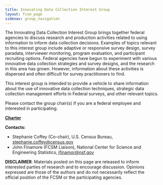 ```yaml
---
title: Innovating Data Collection Interest Group
layout: fcsm_page
sidenav: group_navigation
---
```

<p>The Innovating Data Collection Interest Group brings together federal agencies to discuss research and production activities related to using information to inform data collection decisions. Examples of topics relevant to this interest group include adaptive or responsive survey design, survey paradata, interviewer monitoring, program evaluation, and participant recruiting options. Federal agencies have begun to experiment with various innovative data collection strategies and survey designs, and the research in this area has grown. However, information about these activities is dispersed and often difficult for survey practitioners to find. </p>
<p>This interest group is intended to provide a vehicle to share information about the use of innovative data collection techniques, strategic data collection management efforts in Federal surveys, and other relevant topics. </p>

<p>Please contact the group chair(s) if you are a federal employee and interested in participating.</p>

<p><a href="{{site.baseurl}}/assets/fcsm/files/docs/FCSM Innovating Data Collection Interest Group Charter_signed.pdf"><strong>Charter</strong></a></p>
<p><strong>Contacts:</strong> </p>
<ul>
  <li>Stephanie Coffey (Co-chair), U.S. Census Bureau, <a href="mailto:stephanie.coffey@census.gov">stephanie.coffey@census.gov</a> </li>
  <li>John Finamore (FCSM Liaison), National Center for Science and Engineering Statistics, <a href="mailto:jfinamor@nsf.gov">jfinamor@nsf.gov</a> </li>
</ul>

<p><b>DISCLAIMER</b>: Materials posted on this page are released to inform interested parties of research and to encourage discussion. Opinions expressed are those of the authors and do not necessarily reflect the official position of the FCSM or the participating agencies.</p>
